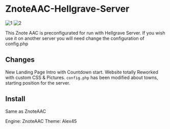 # ZnoteAAC-Hellgrave-Server

![1](https://user-images.githubusercontent.com/89811188/144752005-d54b6e7e-5cd5-4de0-b656-91432b7c3b7b.png)
![2](https://user-images.githubusercontent.com/89811188/144752006-efbfa5bb-d49c-4403-b09e-4b547a3b5fb7.png)

This Znote AAC is preconfigurated for run with Hellgrave Server.
If you wish use it on another server you will need change the configuration of config.php

## Changes

New Landing Page Intro with Countdown start.
Website totally Reworked with custom CSS & Pictures.
`config.php` has been modified about towns, starting position for the server.


## Install

Same as ZnoteAAC

Engine: ZnoteAAC
Theme: Alex45